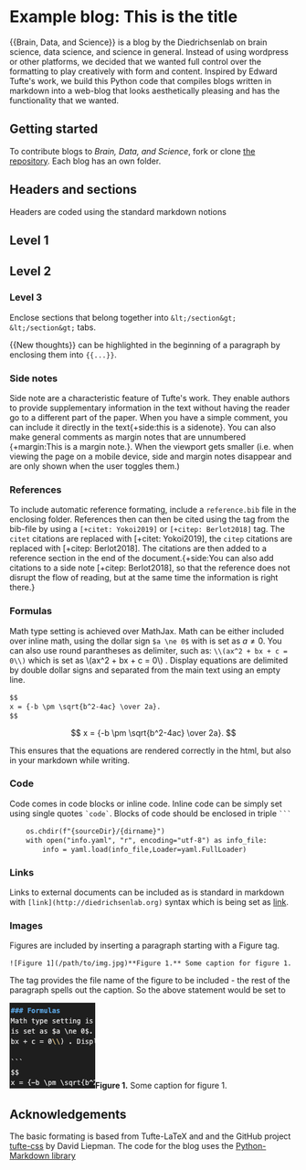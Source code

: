 # Example blog: This is the title
<section markdown="1">
{{Brain, Data, and Science}} is a blog by the Diedrichsenlab on brain science, data science, and science in general. Instead of using wordpress or other platforms, we decided that we wanted full control over the formatting to play creatively with form and content. Inspired by Edward Tufte's work, we build this Python code that compiles blogs written in markdown into a web-blog that looks aesthetically pleasing and has the functionality that we wanted.
</section>


<section markdown="1">

## Getting started
To contribute blogs to *Brain, Data, and Science*, fork or clone [the repository](https://github.com/DiedrichsenLab/BrainDataScienceBlog). Each blog has an own folder.

## Headers and sections
Headers are coded using the standard markdown notions


# Level 1
## Level 2
### Level 3

Enclose sections that belong together into `&lt;/section&gt; &lt;/section&gt;` tabs.

{{New thoughts}} can be highlighted in the beginning of a paragraph by enclosing them into `{{...}}`.

### Side notes
Side note are a characteristic feature of Tufte's work. They enable authors to provide supplementary information in the text without having the reader go to a different part of the paper.
When you have a simple comment, you can include it directly in the text{+side:this is a sidenote}. You can also make general comments as margin notes that are unnumbered {+margin:This is a margin note.}. When the viewport gets smaller (i.e. when viewing the page on a mobile device, side and margin notes disappear and are only shown when the user toggles them.)

### References
To include automatic reference formating, include a  `reference.bib` file in the enclosing folder.
References then can then be cited using the tag from the bib-file by using a `[+citet: Yokoi2019]` or `[+citep: Berlot2018]` tag. The `citet` citations are replaced with [+citet: Yokoi2019],  the `citep` citations are replaced with [+citep: Berlot2018]. The citations are then added to a reference section in the end of the document.{+side:You can also add citations to a side note [+citep: Berlot2018], so that the reference does not disrupt the flow of reading, but at the same time the information is right there.}

### Formulas
Math type setting is achieved over MathJax. Math can be either included over inline math, using the dollar sign `$a \ne 0$` with is set as $a \ne 0$. You can also use round parantheses as delimiter, such as: `\\(ax^2 + bx + c = 0\\)` which is set as \\(ax^2 + bx + c = 0\\) . Display equations are delimited by double dollar signs and separated from the main text using an empty line.

```
$$
x = {-b \pm \sqrt{b^2-4ac} \over 2a}.
$$
```

$$
x = {-b \pm \sqrt{b^2-4ac} \over 2a}.
$$

This ensures that the equations are rendered correctly in the html, but also in your markdown while writing.

### Code
Code comes in code blocks or inline code. Inline code can be simply set using single quotes <code>\`code\`</code>. Blocks of code should be enclosed in triple <code>```</code>

```
    os.chdir(f"{sourceDir}/{dirname}")
    with open("info.yaml", "r", encoding="utf-8") as info_file:
        info = yaml.load(info_file,Loader=yaml.FullLoader)
```

### Links
Links to external documents can be included as is standard in markdown with `[link](http://diedrichsenlab.org)` syntax which is being set as [link](http://diedrichsenlab.org).

### Images
Figures are included by inserting a paragraph starting with a Figure tag.

```
![Figure 1](/path/to/img.jpg)**Figure 1.** Some caption for figure 1.
```

The tag provides the file name of the figure to be included - the rest of the paragraph spells out the caption. So the above statement would be set to

![Figure 1](icon.png)**Figure 1.** Some caption for figure 1.

</section>

<section markdown="1">

## Acknowledgements
The basic formating is based from Tufte-LaTeX and and the GitHub project [tufte-css](https://edwardtufte.github.io/tufte-css/) by David Liepman. The code for the blog uses the [Python-Markdown library](https://python-markdown.github.io/)
</section>